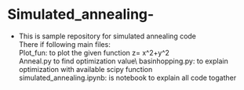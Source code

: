 # Simulated_annealing-
* This is sample repository for simulated annealing code\
There if following main files:\
Plot_fun: to plot the given function z= x^2+y^2\
Anneal.py to find optimization value\ 
basinhopping.py: to explain optimization with available scipy function\
simulated_annealing.ipynb: is notebook to explain all code togather
